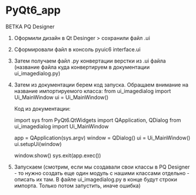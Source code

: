# PyQt6_app
ВЕТКА PQ Designer
1. Оформили дизайн в Qt Desinger > coхранили файл .ui
2. Сформировали файл в консоль  pyuic6 interface.ui 
3. Затем получаем файл .py конвертации верстки из .ui файла (название файла куда конвертируем в документации ui_imagedialog.py)
4. Затем из документации берем код запуска. Обращаем внимание на название импортируемого класса:
    from ui_imagedialog import Ui_MainWindow
    ui = Ui_MainWindow()

    Код из документации:

    import sys
    from PyQt6.QtWidgets import QApplication, QDialog
    from ui_imagedialog import Ui_MainWindow

    app = QApplication(sys.argv)
    window = QDialog()
    ui = Ui_MainWindow()
    ui.setupUi(window)

    window.show()
    sys.exit(app.exec())
5. Запускаем (смотрим, если мы создавали свои классы в PQ Designer - то нужно создать еще один модуль 
с нашими классами отдельно - описать их там. В файле ui_imagedialog.py в конце будут строки импорта. Только потом запустить, иначе ошибка)